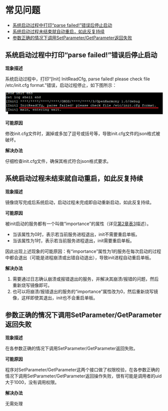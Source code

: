 # 常见问题<a name="ZH-CN_TOPIC_0000001063231870"></a>

-   [系统启动过程中打印“parse failed!”错误后停止启动](#section2041345718513)
-   [系统启动过程未结束就自动重启，如此反复持续](#section57381816168)
-   [参数正确的情况下调用SetParameter/GetParameter返回失败](#section129991227141512)

## 系统启动过程中打印“parse failed!”错误后停止启动<a name="section2041345718513"></a>

**现象描述**

系统启动过程中，打印“\[Init\] InitReadCfg, parse failed! please check file /etc/init.cfg format.”错误，启动过程停止，如下图所示：

![](figures/zh-cn_image_0000001063839940.png)

**可能原因**

修改init.cfg文件时，漏掉或多加了逗号或括号等，导致init.cfg文件的json格式被破坏。

**解决办法**

仔细检查init.cfg文件，确保其格式符合json格式要求。

## 系统启动过程未结束就自动重启，如此反复持续<a name="section57381816168"></a>

**现象描述**

镜像烧写完成后系统启动，启动过程未完成即自动重新启动，如此反复持续。

**可能原因**

被init启动的服务都有一个叫做“importance”的属性（详见[第2章表3](init启动引导组件.md#table14737791471)描述）。

-   当该属性为0时，表示若当前服务进程退出，init不需要重启单板。
-   当该属性为1时，表示若当前服务进程退出，init需要重启单板。

因此出现上述现象的可能原因：有“importance”属性为1的服务在每次启动的过程中都会退出（可能是进程崩溃或出错自动退出），导致init进程自动重启单板。

**解决办法**

1.  需要通过日志确认崩溃或报错退出的服务，并解决其崩溃/报错的问题，然后重新烧写镜像即可。
2.  也可以将崩溃/报错退出的服务的“importance”属性改为0，然后重新烧写镜像，这样即使其退出，init也不会重启单板。

## 参数正确的情况下调用SetParameter/GetParameter返回失败<a name="section129991227141512"></a>

**现象描述**

在各参数正确的情况下调用SetParameter/GetParameter返回失败。

**可能原因**

程序对SetParameter/GetParameter这两个接口做了权限校验，在各参数正确的情况下调用SetParameter/GetParameter返回操作失败，很有可能是调用者的uid大于1000，没有调用权限。

**解决办法**

无需处理

